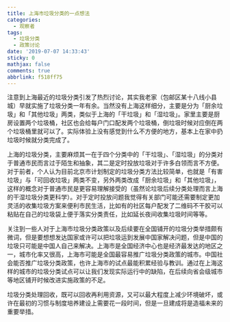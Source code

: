 ```yaml
---
title: 上海市垃圾分类的一点想法
categories:
  - 观察者
tags:
  - 垃圾分类
  - 政策讨论
date: '2019-07-07 14:33:43'
sticky: 0
mathjax: false
comments: true
abbrlink: f518ff75
---
```

注意到上海最近的垃圾分类引发了热烈讨论，其实我老家（包邮区某十八线小县城）早就实施了垃圾分类一年有余。当然没有上海这样细分，主要是分为「厨余垃圾」和「其他垃圾」两类，类似于上海的「干垃圾」和「湿垃圾」。家里主要是厨房设置两个垃圾桶，社区也会给每户门口配发两个垃圾桶，倒垃圾时候对应倒在两个垃圾桶里就可以了。实际体验上没有感觉到什么不方便的地方，基本上在家中扔垃圾时候就分类完成了。<!-- more -->

上海的垃圾分类，主要麻烦其一在于四个分类中的「干垃圾」、「湿垃圾」的分类对于普通市民而言过于陌生和抽象，其二是定时投放垃圾对于许多白领而言不方便。对于前者，个人认为目前北京市计划制定的垃圾分类方法比较简单，也就是「有害垃圾」与「可回收垃圾」两类不变，另外两类改成「厨余垃圾」和「其他垃圾」，这样的概念对于普通市民是更容易理解接受的（虽然论垃圾后续分类处理而言上海的干湿垃圾分类更科学）。对于定时投放问题我觉得有关部门可能还需要制定更加灵活的收集垃圾方案来便利市民生活，比如有的社区每户配发了二维码不干胶可以粘贴在自己的垃圾袋上便于落实分类责任，比如延长夜间收集垃圾时间等等。

关注到一些人对于上海市垃圾分类政策以及后续要在全国铺开的垃圾分类举措颇有微词，但是要想想发达国家或许可以把垃圾运到发展中国家解决问题，但是中国的垃圾只可能是中国人自己来解决。上海市是全国经济中心也是经济最发达的地区之一，城市化率又很高，上海市可能是全国最容易推广垃圾分类政策的城市。中国社会能否推广垃圾分类政策，也许上海市的试点最能积累经验与教训。通过在上海这样的城市的垃圾分类试点可以让我们发现实际运行中的缺陷，在后续向省会级城市等地区铺开时候改进实施政策的不足。

垃圾分类处理回收，既可以回收再利用资源，又可以最大程度上减少环境破坏，或许在最初的习惯与制度培养建设上需要花一段时间，但是一旦建成将是造福未来的重要举措。
